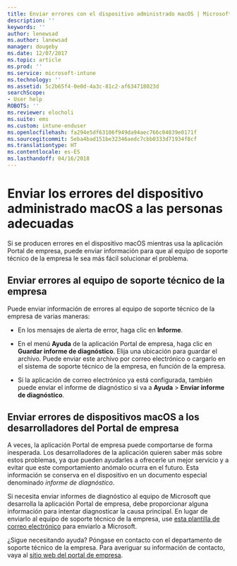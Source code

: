 ```yaml
---
title: Enviar errores con el dispositivo administrado macOS | Microsoft Docs
description: ''
keywords: ''
author: lenewsad
ms.author: lanewsad
manager: dougeby
ms.date: 12/07/2017
ms.topic: article
ms.prod: ''
ms.service: microsoft-intune
ms.technology: ''
ms.assetid: 5c2b65f4-0e0d-4a3c-81c2-af634718023d
searchScope:
- User help
ROBOTS: ''
ms.reviewer: elocholi
ms.suite: ems
ms.custom: intune-enduser
ms.openlocfilehash: fa294e5df63106f949da94aec766c04839e0171f
ms.sourcegitcommit: 5eba4bad151be32346aedc7cbb0333d71934f8cf
ms.translationtype: HT
ms.contentlocale: es-ES
ms.lasthandoff: 04/16/2018
---
```

# <a name="submit-errors-to-the-right-people-for-your-managed-macos-device"></a>Enviar los errores del dispositivo administrado macOS a las personas adecuadas

Si se producen errores en el dispositivo macOS mientras usa la aplicación Portal de empresa, puede enviar información para que al equipo de soporte técnico de la empresa le sea más fácil solucionar el problema.

## <a name="send-errors-to-your-company-support"></a>Enviar errores al equipo de soporte técnico de la empresa

 Puede enviar información de errores al equipo de soporte técnico de la empresa de varias maneras:

-   En los mensajes de alerta de error, haga clic en **Informe**.

-   En el menú **Ayuda** de la aplicación Portal de empresa, haga clic en **Guardar informe de diagnóstico**. Elija una ubicación para guardar el archivo. Puede enviar este archivo por correo electrónico o cargarlo en el sistema de soporte técnico de la empresa, en función de la empresa.

- Si la aplicación de correo electrónico ya está configurada, también puede enviar el informe de diagnóstico si va a **Ayuda** > **Enviar informe de diagnóstico**.

## <a name="send-errors-to-the-company-portal-developers-for-macos-devices"></a>Enviar errores de dispositivos macOS a los desarrolladores del Portal de empresa

A veces, la aplicación Portal de empresa puede comportarse de forma inesperada. Los desarrolladores de la aplicación quieren saber más sobre estos problemas, ya que pueden ayudarles a ofrecerle un mejor servicio y a evitar que este comportamiento anómalo ocurra en el futuro. Esta información se conserva en el dispositivo en un documento especial denominado _informe de diagnóstico_.

Si necesita enviar informes de diagnóstico al equipo de Microsoft que desarrolla la aplicación Portal de empresa, debe proporcionar alguna información para intentar diagnosticar la causa principal. En lugar de enviarlo al equipo de soporte técnico de la empresa, use <a href="mailto:IntuneCPiOSfeedback@microsoft.com?subject=My Company Portal App Closed Unexpectedly&body=Press and hold, then paste your copied Company Portal app logs here.">esta plantilla de correo electrónico</a> para enviarlo a Microsoft.

¿Sigue necesitando ayuda? Póngase en contacto con el departamento de soporte técnico de la empresa. Para averiguar su información de contacto, vaya al [sitio web del portal de empresa](https://portal.manage.microsoft.com#HelpDeskDialog).
